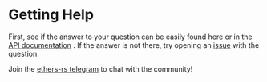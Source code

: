 # Getting Help

First, see if the answer to your question can be easily found here or in the [API documentation](https://docs.rs/ethers)
. If the answer is not there, try opening an [issue](https://github.com/gakonst/ethers-rs/issues/new) with the question.

Join the [ethers-rs telegram](https://t.me/ethers_rs) to chat with the community!
